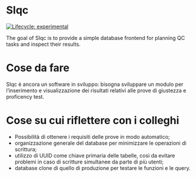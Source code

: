 
<!-- README.md is generated from README.Rmd. Please edit that file -->

# SIqc

<!-- badges: start -->

[![Lifecycle:
experimental](https://img.shields.io/badge/lifecycle-experimental-orange.svg)](https://lifecycle.r-lib.org/articles/stages.html#experimental)

<!-- badges: end -->

The goal of SIqc is to provide a simple database frontend for planning
QC tasks and inspect their results.

# Cose da fare

SIqc è ancora un software in sviluppo: bisogna sviluppare un modulo per
l’inserimento e visualizzazione dei risultati relativi alle prove di
giustezza e proficency test.

# Cose su cui riflettere con i colleghi

- Possibilità di ottenere i requisiti delle prove in modo automatico;
- organizzazione generale del database per minimizzare le operazioni di
  scrittura;
- utilizzo di UUID come chiave primaria delle tabelle, così da evitare
  problemi in caso di scritture simultanee da parte di più utenti;
- database clone di quello di produzione per testare le funzioni e le
  query.
